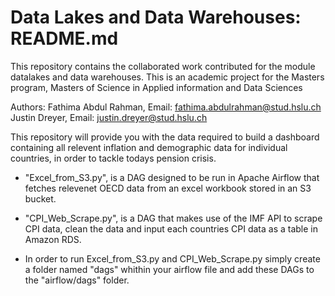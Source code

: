 # Data Lakes and Data Warehouses: README.md
This repository contains the collaborated work contributed for the module datalakes and data warehouses. This is an academic project for the Masters program, Masters of Science in Applied information and Data Sciences

Authors:
Fathima Abdul Rahman, Email: fathima.abdulrahman@stud.hslu.ch
Justin Dreyer, Email: justin.dreyer@stud.hslu.ch

This repository will provide you with the data required to build a dashboard containing all relevent inflation and demographic data for individual countries, in order to tackle todays pension crisis.

- "Excel_from_S3.py", is a DAG designed to be run in Apache Airflow that fetches relevenet OECD data from an excel workbook stored in an S3 bucket.
- "CPI_Web_Scrape.py", is a DAG that makes use of the IMF API to scrape CPI data, clean the data and input each countries CPI data as a table in Amazon RDS. 

- In order to run Excel_from_S3.py and CPI_Web_Scrape.py simply create a folder named "dags" whithin your airflow file and add these DAGs to the "airflow/dags" folder. 
